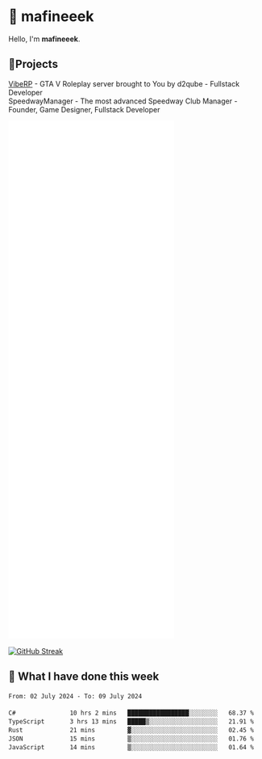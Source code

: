 # 👋 mafineeek
Hello, I'm **mafineeek**.

## 📝Projects

[VibeRP](https://v-rp.pl) - GTA V Roleplay server brought to You by d2qube - Fullstack Developer<br/>
SpeedwayManager - The most advanced Speedway Club Manager - Founder, Game Designer, Fullstack Developer


![](./github-metrics.svg)

[![GitHub Streak](https://streak-stats.demolab.com/?user=mafineeek)](https://git.io/streak-stats)

## 📰 What I have done this week
<!--START_SECTION:waka-->

```txt
From: 02 July 2024 - To: 09 July 2024

C#               10 hrs 2 mins   █████████████████░░░░░░░░   68.37 %
TypeScript       3 hrs 13 mins   █████▒░░░░░░░░░░░░░░░░░░░   21.91 %
Rust             21 mins         ▓░░░░░░░░░░░░░░░░░░░░░░░░   02.45 %
JSON             15 mins         ▒░░░░░░░░░░░░░░░░░░░░░░░░   01.76 %
JavaScript       14 mins         ▒░░░░░░░░░░░░░░░░░░░░░░░░   01.64 %
```

<!--END_SECTION:waka-->
